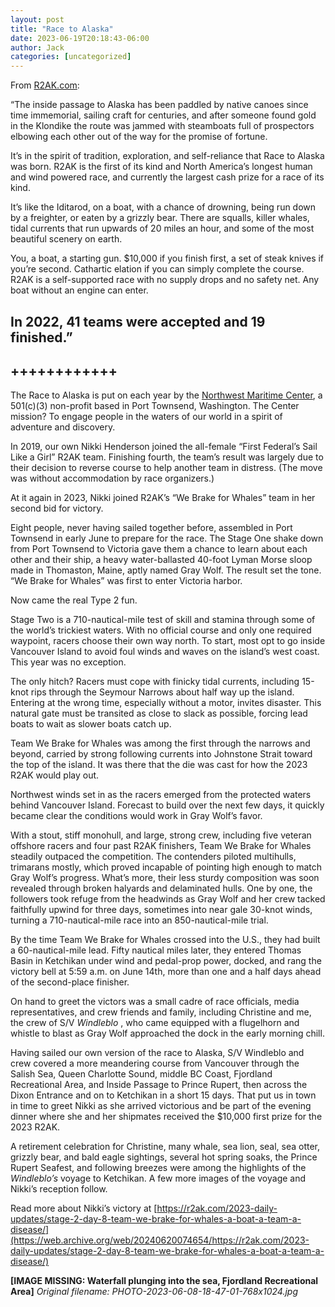 ```yaml
---
layout: post
title: "Race to Alaska"
date: 2023-06-19T20:18:43-06:00
author: Jack
categories: [uncategorized]
---
```


From [R2AK.com](https://web.archive.org/web/20240620074654/http://www.r2ak.com/):

“The inside passage to Alaska has been paddled by native canoes since time immemorial, sailing craft for centuries, and after someone found gold in the Klondike the route was jammed with steamboats full of prospectors elbowing each other out of the way for the promise of fortune.

It’s in the spirit of tradition, exploration, and self-reliance that Race to Alaska was born. R2AK is the first of its kind and North America’s longest human and wind powered race, and currently the largest cash prize for a race of its kind.

It’s like the Iditarod, on a boat, with a chance of drowning, being run down by a freighter, or eaten by a grizzly bear. There are squalls, killer whales, tidal currents that run upwards of 20 miles an hour, and some of the most beautiful scenery on earth.

You, a boat, a starting gun. $10,000 if you finish first, a set of steak knives if you’re second. Cathartic elation if you can simply complete the course. R2AK is a self-supported race with no supply drops and no safety net. Any boat without an engine can enter.

## In 2022, 41 teams were accepted and 19 finished.”

<!-- IMAGE PLACEHOLDER
Original URL: http://windleblo.com/wp-content/uploads/2023/06/R2AK_FullCourse_Map_new-427x1024.jpg
Filename: R2AK_FullCourse_Map_new-427x1024.jpg
Date path: 2023/06/R2AK_FullCourse_Map_new-427x1024.jpg
Caption: 
Instructions: Replace this comment with actual image upload
-->

## ++++++++++++

The Race to Alaska is put on each year by the [Northwest Maritime Center](https://web.archive.org/web/20240620074654/http://www.nwmaritime.org/), a 501(c)(3) non-profit based in Port Townsend, Washington. The Center mission? To engage people in the waters of our world in a spirit of adventure and discovery.

In 2019, our own Nikki Henderson joined the all-female “First Federal’s Sail Like a Girl” R2AK team. Finishing fourth, the team’s result was largely due to their decision to reverse course to help another team in distress. (The move was without accommodation by race organizers.)

At it again in 2023, Nikki joined R2AK’s “We Brake for Whales” team in her second bid for victory.

Eight people, never having sailed together before, assembled in Port Townsend in early June to prepare for the race. The Stage One shake down from Port Townsend to Victoria gave them a chance to learn about each other and their ship, a heavy water-ballasted 40-foot Lyman Morse sloop made in Thomaston, Maine, aptly named Gray Wolf. The result set the tone. “We Brake for Whales” was first to enter Victoria harbor.

<!-- IMAGE PLACEHOLDER
Original URL: http://windleblo.com/wp-content/uploads/2023/06/IMG_0969-scaled.jpg
Filename: IMG_0969-scaled.jpg
Date path: 2023/06/IMG_0969-scaled.jpg
Caption: The winning boat approaches the dock in Ketchikan
Instructions: Replace this comment with actual image upload
-->

Now came the real Type 2 fun.

Stage Two is a 710-nautical-mile test of skill and stamina through some of the world’s trickiest waters. With no official course and only one required waypoint, racers choose their own way north. To start, most opt to go inside Vancouver Island to avoid foul winds and waves on the island’s west coast. This year was no exception.

The only hitch? Racers must cope with finicky tidal currents, including 15-knot rips through the Seymour Narrows about half way up the island. Entering at the wrong time, especially without a motor, invites disaster. This natural gate must be transited as close to slack as possible, forcing lead boats to wait as slower boats catch up.

Team We Brake for Whales was among the first through the narrows and beyond, carried by strong following currents into Johnstone Strait toward the top of the island. It was there that the die was cast for how the 2023 R2AK would play out.

<!-- IMAGE PLACEHOLDER
Original URL: http://windleblo.com/wp-content/uploads/2023/06/IMG_1030-768x1024.jpg
Filename: IMG_1030-768x1024.jpg
Date path: 2023/06/IMG_1030-768x1024.jpg
Caption: Team banner: We Brake for Whales
Instructions: Replace this comment with actual image upload
-->

Northwest winds set in as the racers emerged from the protected waters behind Vancouver Island. Forecast to build over the next few days, it quickly became clear the conditions would work in Gray Wolf’s favor.

With a stout, stiff monohull, and large, strong crew, including five veteran offshore racers and four past R2AK finishers, Team We Brake for Whales steadily outpaced the competition. The contenders piloted multihulls, trimarans mostly, which proved incapable of pointing high enough to match Gray Wolf’s progress. What’s more, their less sturdy composition was soon revealed through broken halyards and delaminated hulls. One by one, the followers took refuge from the headwinds as Gray Wolf and her crew tacked faithfully upwind for three days, sometimes into near gale 30-knot winds, turning a 710-nautical-mile race into an 850-nautical-mile trial.

By the time Team We Brake for Whales crossed into the U.S., they had built a 60-nautical-mile lead. Fifty nautical miles later, they entered Thomas Basin in Ketchikan under wind and pedal-prop power, docked, and rang the victory bell at 5:59 a.m. on June 14th, more than one and a half days ahead of the second-place finisher.

On hand to greet the victors was a small cadre of race officials, media representatives, and crew friends and family, including Christine and me, the crew of S/V _Windleblo_ , who came equipped with a flugelhorn and whistle to blast as Gray Wolf approached the dock in the early morning chill.

Having sailed our own version of the race to Alaska, S/V Windleblo and crew covered a more meandering course from Vancouver through the Salish Sea, Queen Charlotte Sound, middle BC Coast, Fjordland Recreational Area, and Inside Passage to Prince Rupert, then across the Dixon Entrance and on to Ketchikan in a short 15 days. That put us in town in time to greet Nikki as she arrived victorious and be part of the evening dinner where she and her shipmates received the $10,000 first prize for the 2023 R2AK.

A retirement celebration for Christine, many whale, sea lion, seal, sea otter, grizzly bear, and bald eagle sightings, several hot spring soaks, the Prince Rupert Seafest, and following breezes were among the highlights of the _Windleblo’s_ voyage to Ketchikan. A few more images of the voyage and Nikki’s reception follow.

Read more about Nikki’s victory at [https://r2ak.com/2023-daily-updates/stage-2-day-8-team-we-brake-for-whales-a-boat-a-team-a-disease/](https://web.archive.org/web/20240620074654/https://r2ak.com/2023-daily-updates/stage-2-day-8-team-we-brake-for-whales-a-boat-a-team-a-disease/)

<!-- IMAGE PLACEHOLDER
Original URL: http://windleblo.com/wp-content/uploads/2023/06/GFGW4945-768x1024.jpg
Filename: GFGW4945-768x1024.jpg
Date path: 2023/06/GFGW4945-768x1024.jpg
Caption: The victor’s reception
Instructions: Replace this comment with actual image upload
-->

<!-- IMAGE PLACEHOLDER
Original URL: http://windleblo.com/wp-content/uploads/2023/06/HSWK9409-1-1024x768.jpg
Filename: HSWK9409-1-1024x768.jpg
Date path: 2023/06/HSWK9409-1-1024x768.jpg
Caption: Trumpeting a victorious arrival
Instructions: Replace this comment with actual image upload
-->

<!-- IMAGE PLACEHOLDER
Original URL: http://windleblo.com/wp-content/uploads/2023/06/IMG_0982-scaled.jpg
Filename: IMG_0982-scaled.jpg
Date path: 2023/06/IMG_0982-scaled.jpg
Caption: First step onto the dock for the victorious crew
Instructions: Replace this comment with actual image upload
-->

<!-- IMAGE PLACEHOLDER
Original URL: http://windleblo.com/wp-content/uploads/2023/06/IMG_0984-1-scaled.jpg
Filename: IMG_0984-1-scaled.jpg
Date path: 2023/06/IMG_0984-1-scaled.jpg
Caption: Ringing the victory bell
Instructions: Replace this comment with actual image upload
-->

<!-- IMAGE PLACEHOLDER
Original URL: http://windleblo.com/wp-content/uploads/2023/06/IMG_1009-1024x768.jpg
Filename: IMG_1009-1024x768.jpg
Date path: 2023/06/IMG_1009-1024x768.jpg
Caption: The pedal prop mounts on the transom
Instructions: Replace this comment with actual image upload
-->

<!-- IMAGE PLACEHOLDER
Original URL: http://windleblo.com/wp-content/uploads/2023/06/IMG_1050-768x1024.jpg
Filename: IMG_1050-768x1024.jpg
Date path: 2023/06/IMG_1050-768x1024.jpg
Caption: Nikki with her $10,000 prize
Instructions: Replace this comment with actual image upload
-->

<!-- IMAGE PLACEHOLDER
Original URL: http://windleblo.com/wp-content/uploads/2023/06/PHOTO-2023-06-08-18-47-02_1-768x1024.jpg
Filename: PHOTO-2023-06-08-18-47-02_1-768x1024.jpg
Date path: 2023/06/PHOTO-2023-06-08-18-47-02_1-768x1024.jpg
Caption: Southerly breezes propel S/V Windleblo northward in Queen Charlotte Sound
Instructions: Replace this comment with actual image upload
-->

<!-- IMAGE PLACEHOLDER
Original URL: http://windleblo.com/wp-content/uploads/2023/06/PHOTO-2023-06-08-18-47-01_2-1024x768.jpg
Filename: PHOTO-2023-06-08-18-47-01_2-1024x768.jpg
Date path: 2023/06/PHOTO-2023-06-08-18-47-01_2-1024x768.jpg
Caption: Typical scenery, Kynoch Inlet, Fjordlland Recreational Area
Instructions: Replace this comment with actual image upload
-->

<!-- IMAGE PLACEHOLDER
Original URL: http://windleblo.com/wp-content/uploads/2023/06/PHOTO-2023-06-08-18-47-02-768x1024.jpg
Filename: PHOTO-2023-06-08-18-47-02-768x1024.jpg
Date path: 2023/06/PHOTO-2023-06-08-18-47-02-768x1024.jpg
Caption: Southeast Alaska fashion in June
Instructions: Replace this comment with actual image upload
-->

<!-- IMAGE PLACEHOLDER
Original URL: http://windleblo.com/wp-content/uploads/2023/06/PHOTO-2023-06-08-18-47-01-768x1024.jpg
Filename: PHOTO-2023-06-08-18-47-01-768x1024.jpg
Date path: 2023/06/PHOTO-2023-06-08-18-47-01-768x1024.jpg
Caption: Waterfall plunging into the sea, Fjordland Recreational Area
Instructions: Replace this comment with actual image upload
-->

**[IMAGE MISSING: Waterfall plunging into the sea, Fjordland Recreational Area]**
*Original filename: PHOTO-2023-06-08-18-47-01-768x1024.jpg*